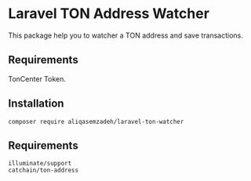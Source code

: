 # Laravel TON Address Watcher
This package help you to watcher a TON address and save transactions.

## Requirements
TonCenter Token.

## Installation

```shell
composer require aliqasemzadeh/laravel-ton-watcher
```

## Requirements

```
illuminate/support
catchain/ton-address
```
